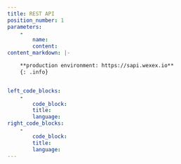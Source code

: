 ```yaml
---
title: REST API
position_number: 1
parameters:
    -
        name:
        content:
content_markdown: |-

    **production environment: https://sapi.wexex.io**
    {: .info}


left_code_blocks:
    -
        code_block:
        title:
        language:
right_code_blocks:
    -
        code_block:
        title:
        language:
---
```


